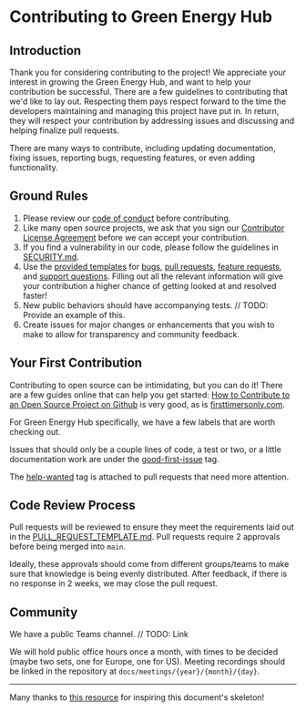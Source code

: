 # Contributing to Green Energy Hub

## Introduction

Thank you for considering contributing to the project!
We appreciate your interest in growing the Green Energy Hub, and want to help your contribution be successful.
There are a few guidelines to contributing that we'd like to lay out.
Respecting them pays respect forward to the time the developers maintaining and managing this project have put in.
In return, they will respect your contribution by addressing issues and discussing and helping finalize pull requests.

There are many ways to contribute, including updating documentation, fixing issues, reporting bugs, requesting features, or even adding functionality.

## Ground Rules

<!-- markdown-link-check-disable -->

1. Please review our [code of conduct](CODE_OF_CONDUCT.md) before contributing.
1. Like many open source projects, we ask that you sign our [Contributor License Agreement](https://cla.opensource.microsoft.com/microsoft/green-energy-hub) before we can accept your contribution.
1. If you find a vulnerability in our code, please follow the guidelines in [SECURITY.md](SECURITY.md).
1. Use the [provided templates](/.github) for [bugs](.github/ISSUE_TEMPLATE/Bug_Report.md), [pull requests](.github/PULL_REQUEST_TEMPLATE.md), [feature requests](.github/ISSUE_TEMPLATE/Feature_Request.md), and [support questions](.github/ISSUE_TEMPLATE/Support_Question.md).
  Filling out all the relevant information will give your contribution a higher chance of getting looked at and resolved faster!
1. New public behaviors should have accompanying tests.
  // TODO: Provide an example of this.
1. Create issues for major changes or enhancements that you wish to make to allow for transparency and community feedback.

<!-- markdown-link-check-enable -->

## Your First Contribution

Contributing to open source can be intimidating, but you can do it!
There are a few guides online that can help you get started:
[How to Contribute to an Open Source Project on Github](https://egghead.io/courses/how-to-contribute-to-an-open-source-project-on-github) is very good, as is [firsttimersonly.com](https://www.firsttimersonly.com/).

For Green Energy Hub specifically, we have a few labels that are worth checking out.
<!-- markdown-link-check-disable-next-line -->
Issues that should only be a couple lines of code, a test or two, or a little documentation work are under the [good-first-issue](https://github.com/microsoft/green-energy-hub/labels/good%20first%20issue) tag.
<!-- markdown-link-check-disable-next-line -->
The [help-wanted](https://github.com/microsoft/green-energy-hub/labels/help%20wanted) tag is attached to pull requests that need more attention.

## Code Review Process

<!-- markdown-link-check-disable-next-line -->
Pull requests will be reviewed to ensure they meet the requirements laid out in the [PULL_REQUEST_TEMPLATE.md](/.github/PULL_REQUEST_TEMPLATE.md).
Pull requests require 2 approvals before being merged into `main`.

Ideally, these approvals should come from different groups/teams to make sure that knowledge is being evenly distributed.
After feedback, if there is no response in 2 weeks, we may close the pull request.

## Community

We have a public Teams channel. // TODO: Link

We will hold public office hours once a month, with times to be decided (maybe two sets, one for Europe, one for US).
Meeting recordings should be linked in the repository at `docs/meetings/{year}/{month}/{day}`.

---

Many thanks to [this resource](https://github.com/nayafia/contributing-template/blob/master/CONTRIBUTING-template.md) for inspiring this document's skeleton!
